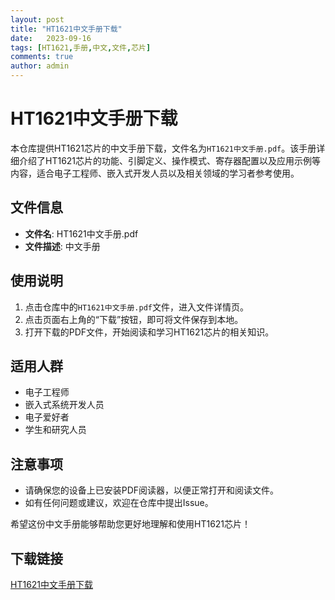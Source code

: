 ```yaml
---
layout: post
title: "HT1621中文手册下载"
date:   2023-09-16
tags: [HT1621,手册,中文,文件,芯片]
comments: true
author: admin
---
```

# HT1621中文手册下载

本仓库提供HT1621芯片的中文手册下载，文件名为`HT1621中文手册.pdf`。该手册详细介绍了HT1621芯片的功能、引脚定义、操作模式、寄存器配置以及应用示例等内容，适合电子工程师、嵌入式开发人员以及相关领域的学习者参考使用。

## 文件信息

- **文件名**: HT1621中文手册.pdf
- **文件描述**: 中文手册

## 使用说明

1. 点击仓库中的`HT1621中文手册.pdf`文件，进入文件详情页。
2. 点击页面右上角的“下载”按钮，即可将文件保存到本地。
3. 打开下载的PDF文件，开始阅读和学习HT1621芯片的相关知识。

## 适用人群

- 电子工程师
- 嵌入式系统开发人员
- 电子爱好者
- 学生和研究人员

## 注意事项

- 请确保您的设备上已安装PDF阅读器，以便正常打开和阅读文件。
- 如有任何问题或建议，欢迎在仓库中提出Issue。

希望这份中文手册能够帮助您更好地理解和使用HT1621芯片！

## 下载链接

[HT1621中文手册下载](https://pan.quark.cn/s/f66b26568ac4)